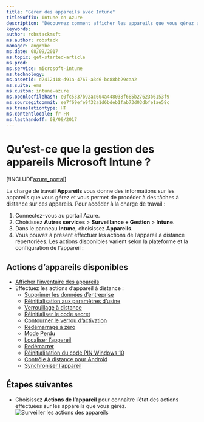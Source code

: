 ```yaml
---
title: "Gérer des appareils avec Intune"
titleSuffix: Intune on Azure
description: "Découvrez comment afficher les appareils que vous gérez avec Intune et effectuer diverses opérations dessus."
keywords: 
author: robstackmsft
ms.author: robstack
manager: angrobe
ms.date: 08/09/2017
ms.topic: get-started-article
ms.prod: 
ms.service: microsoft-intune
ms.technology: 
ms.assetid: d2412418-d91a-4767-a3d6-bc88bb29caa2
ms.suite: ems
ms.custom: intune-azure
ms.openlocfilehash: e0fc5337b92ac604a448038f685b27623b6153f9
ms.sourcegitcommit: ee7f69efe9f32a1d6bdeb1fab73d03dbfe1ae58c
ms.translationtype: HT
ms.contentlocale: fr-FR
ms.lasthandoff: 08/09/2017
---
```

# <a name="what-is-microsoft-intune-device-management"></a>Qu’est-ce que la gestion des appareils Microsoft Intune ?


[!INCLUDE[azure_portal](./includes/azure_portal.md)]

La charge de travail **Appareils** vous donne des informations sur les appareils que vous gérez et vous permet de procéder à des tâches à distance sur ces appareils. Pour accéder à la charge de travail :

1. Connectez-vous au portail Azure.
2. Choisissez **Autres services** > **Surveillance + Gestion** > **Intune**.
3. Dans le panneau **Intune**, choisissez **Appareils**.
4. Vous pouvez à présent effectuer les actions de l’appareil à distance répertoriées. Les actions disponibles varient selon la plateforme et la configuration de l’appareil :

## <a name="available-device-actions"></a>Actions d’appareils disponibles

- [Afficher l’inventaire des appareils](device-inventory.md)
- Effectuez les actions d’appareil à distance :
    - [Supprimer les données d’entreprise](device-company-data-remove.md) 
    - [Réinitialisation aux paramètres d’usine](device-factory-reset.md)
    - [Verrouillage à distance](device-remote-lock.md)
    - [Réinitialiser le code secret](device-passcode-reset.md)
    - [Contourner le verrou d’activation](device-activation-lock-bypass.md)
    - [Redémarrage à zéro](device-fresh-start.md)
    - [Mode Perdu](device-lost-mode.md)
    - [Localiser l’appareil](device-locate.md)
    - [Redémarrer](device-restart.md)
    - [Réinitialisation du code PIN Windows 10](device-windows-pin-reset.md)
    - [Contrôle à distance pour Android](device-profile-android-teamviewer.md)
    - [Synchroniser l’appareil](device-sync.md)


## <a name="next-steps"></a>Étapes suivantes

- Choisissez **Actions de l’appareil** pour connaître l’état des actions effectuées sur les appareils que vous gérez. 
![Surveiller les actions des appareils](./media/monitor-device-actions.png)
